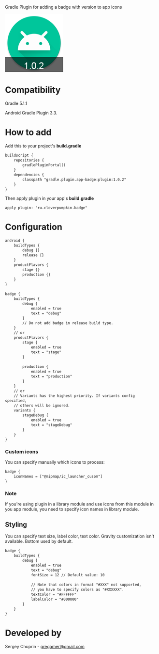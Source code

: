 Gradle Plugin for adding a badge with version to app icons

![alt text](img/ic_launcher_round.png)

# Compatibility
Gradle 5.1.1

Android Gradle Plugin 3.3.
# How to add
Add this to your project's **build.gradle**
```
buildscript {
    repositories {
        gradlePluginPortal()
    }
    dependencies {
        classpath "gradle.plugin.app-badge:plugin:1.0.2"
    }
}
```
Then apply plugin in your app's **build.gradle**
```
apply plugin: "ru.cleverpumpkin.badge"
```

# Configuration
```
android {
    buildTypes {
        debug {}
        release {}
    }
    productFlavors {
        stage {}
        production {}
    }
}

badge {
    buildTypes {
        debug {
            enabled = true
            text = "debug"
        }
        // Do not add badge in release build type.
    }
    // or
    productFlavors {
        stage {
            enabled = true
            text = "stage"
        }

        production {
            enabled = true
            text = "production"
        }
    }
    // or
    // Variants has the highest priority. If variants config specified,
    // others will be ignored.
    variants {
        stageDebug {
            enabled = true
            text = "stageDebug"
        }
    }
}
```
### Custom icons
You can specify manually which icons to process:
```
badge {
    iconNames = ["@mipmap/ic_launcher_cusom"]
}
```

### Note
If you're using plugin in a library module and use icons from this
module in you app module, you need to specify icon names in library
module.

## Styling
You can specify text size, label color, text color.
Gravity customization isn't available. Bottom used by default.
```
badge {
    buildTypes {
        debug {
            enabled = true
            text = "debug"
            fontSize = 12 // Default value: 10
            
            // Note that colors in format "#XXX" not supported,
            // you have to specify colors as "#XXXXXX".
            textColor = "#FFFFFF"
            labelColor = "#000000"
        }
    }
}
```

# Developed by 
Sergey Chuprin - <gregamer@gmail.com>
